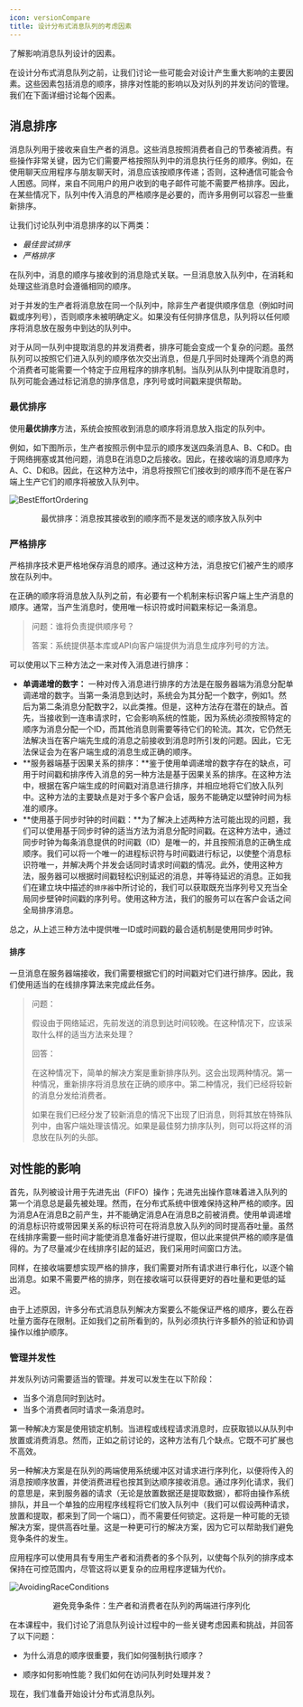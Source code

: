 ```yaml
---
icon: versionCompare
title: 设计分布式消息队列的考虑因素
---
```



了解影响消息队列设计的因素。

在设计分布式消息队列之前，让我们讨论一些可能会对设计产生重大影响的主要因素。这些因素包括消息的顺序，排序对性能的影响以及对队列的并发访问的管理。我们在下面详细讨论每个因素。

## 消息排序

消息队列用于接收来自生产者的消息。这些消息按照消费者自己的节奏被消费。有些操作非常关键，因为它们需要严格按照队列中的消息执行任务的顺序。例如，在使用聊天应用程序与朋友聊天时，消息应该按顺序传递；否则，这种通信可能会令人困惑。同样，来自不同用户的用户收到的电子邮件可能不需要严格排序。因此，在某些情况下，队列中传入消息的严格顺序是必要的，而许多用例可以容忍一些重新排序。

让我们讨论队列中消息排序的以下两类：

- *最佳尝试排序*
- *严格排序*

在队列中，消息的顺序与接收到的消息隐式关联。一旦消息放入队列中，在消耗和处理这些消息时会遵循相同的顺序。

对于并发的生产者将消息放在同一个队列中，除非生产者提供顺序信息（例如时间戳或序列号），否则顺序未被明确定义。如果没有任何排序信息，队列将以任何顺序将消息放在服务中到达的队列中。

对于从同一队列中提取消息的并发消费者，排序可能会变成一个复杂的问题。虽然队列可以按照它们进入队列的顺序依次交出消息，但是几乎同时处理两个消息的两个消费者可能需要一个特定于应用程序的排序机制。当队列从队列中提取消息时，队列可能会通过标记消息的排序信息，序列号或时间戳来提供帮助。

### 最优排序

使用**最优排序**方法，系统会按照收到消息的顺序将消息放入指定的队列中。

例如，如下图所示，生产者按照示例中显示的顺序发送四条消息A、B、C和D。由于网络拥塞或其他问题，消息B在消息D之后接收。因此，在接收端的消息顺序为A、C、D和B。因此，在这种方法中，消息将按照它们接收到的顺序而不是在客户端上生产它们的顺序将被放入队列中。

![BestEffortOrdering](/img/17-Distributed%20Messaging%20Queue/BestEffortOrdering.png)

<center>最优排序：消息按其接收到的顺序而不是发送的顺序放入队列中</center>

### 严格排序

严格排序技术更严格地保存消息的顺序。通过这种方法，消息按它们被产生的顺序放在队列中。

在正确的顺序将消息放入队列之前，有必要有一个机制来标识客户端上生产消息的顺序。通常，当产生消息时，使用唯一标识符或时间戳来标记一条消息。

> 问题：谁将负责提供顺序号？
>
> 答案：系统提供基本库或API向客户端提供为消息生成序列号的方法。
>

可以使用以下三种方法之一来对传入消息进行排序：

* **单调递增的数字：** 一种对传入消息进行排序的方法是在服务器端为消息分配单调递增的数字。当第一条消息到达时，系统会为其分配一个数字，例如1。然后为第二条消息分配数字2，以此类推。但是，这种方法存在潜在的缺点。首先，当接收到一连串请求时，它会影响系统的性能，因为系统必须按照特定的顺序为消息分配一个ID，而其他消息则需要等待它们的轮流。其次，它仍然无法解决当在客户端先生成的消息之前接收到消息时所引发的问题。因此，它无法保证会为在客户端生成的消息生成正确的顺序。
* **服务器端基于因果关系的排序：**鉴于使用单调递增的数字存在的缺点，可用于时间戳和排序传入消息的另一种方法是基于因果关系的排序。在这种方法中，根据在客户端生成的时间戳对消息进行排序，并相应地将它们放入队列中。这种方法的主要缺点是对于多个客户会话，服务不能确定以壁钟时间为标准的顺序。
* **使用基于同步时钟的时间戳：**为了解决上述两种方法可能出现的问题，我们可以使用基于同步时钟的适当方法为消息分配时间戳。在这种方法中，通过同步时钟为每条消息提供的时间戳（ID）是唯一的，并且按照消息的正确生成顺序。我们可以将一个唯一的进程标识符与时间戳进行标记，以使整个消息标识符唯一，并解决两个并发会话同时请求时间戳的情况。此外，使用这种方法，服务器可以根据时间戳轻松识别延迟的消息，并等待延迟的消息。正如我们在建立块中描述的`排序器`中所讨论的，我们可以获取既充当序列号又充当全局同步壁钟时间戳的序列号。使用这种方法，我们的服务可以在客户会话之间全局排序消息。

总之，从上述三种方法中提供唯一ID或时间戳的最合适机制是使用同步时钟。

#### **排序**

一旦消息在服务器端接收，我们需要根据它们的时间戳对它们进行排序。因此，我们使用适当的在线排序算法来完成此任务。

> 问题：
>
> 假设由于网络延迟，先前发送的消息到达时间较晚。在这种情况下，应该采取什么样的适当方法来处理？
>
> 回答：
>
> 在这种情况下，简单的解决方案是重新排序队列。这会出现两种情况。第一种情况，重新排序将消息放在正确的顺序中。第二种情况，我们已经将较新的消息分发给消费者。
>
> 如果在我们已经分发了较新消息的情况下出现了旧消息，则将其放在特殊队列中，由客户端处理该情况。如果是最佳努力排序队列，则可以将这样的消息放在队列的头部。

## **对性能的影响**

首先，队列被设计用于先进先出（FIFO）操作；先进先出操作意味着进入队列的第一个消息总是最先被处理。然而，在分布式系统中很难保持这种严格的顺序。因为消息A在消息B之前产生，并不能确定消息A在消息B之前被消费。使用单调递增的消息标识符或带因果关系的标识符可在将消息放入队列的同时提高吞吐量。虽然在线排序需要一些时间才能使消息准备好进行提取，但以此来提供严格的顺序是值得的。为了尽量减少在线排序引起的延迟，我们采用时间窗口方法。

同样，在接收端要想实现严格的排序，我们需要对所有请求进行串行化，以逐个输出消息。如果不需要严格的排序，则在接收端可以获得更好的吞吐量和更低的延迟。

由于上述原因，许多分布式消息队列解决方案要么不能保证严格的顺序，要么在吞吐量方面存在限制。正如我们之前所看到的，队列必须执行许多额外的验证和协调操作以维护顺序。

### 管理并发性

并发队列访问需要适当的管理。并发可以发生在以下阶段：

* 当多个消息同时到达时。
* 当多个消费者同时请求一条消息时。

第一种解决方案是使用锁定机制。当进程或线程请求消息时，应获取锁以从队列中放置或消费消息。然而，正如之前讨论的，这种方法有几个缺点。它既不可扩展也不高效。

另一种解决方案是在队列的两端使用系统缓冲区对请求进行序列化，以便将传入的消息按顺序放置，并使消费进程也按其到达顺序接收消息。通过序列化请求，我们的意思是，来到服务器的请求（无论是放置数据还是提取数据），都将由操作系统排队，并且一个单独的应用程序线程将它们放入队列中（我们可以假设两种请求，放置和提取，都来到了同一个端口），而不需要任何锁定。这将是一种可能的无锁解决方案，提供高吞吐量。这是一种更可行的解决方案，因为它可以帮助我们避免竞争条件的发生。

应用程序可以使用具有专用生产者和消费者的多个队列，以使每个队列的排序成本保持在可控范围内，尽管这将以更复杂的应用程序逻辑为代价。

![AvoidingRaceConditions](/img/17-Distributed%20Messaging%20Queue/AvoidingRaceConditions.png)

<center>避免竞争条件：生产者和消费者在队列的两端进行序列化</center>

在本课程中，我们讨论了消息队列设计过程中的一些关键考虑因素和挑战，并回答了以下问题：

* 为什么消息的顺序很重要，我们如何强制执行顺序？

* 顺序如何影响性能？我们如何在访问队列时处理并发？

现在，我们准备开始设计分布式消息队列。